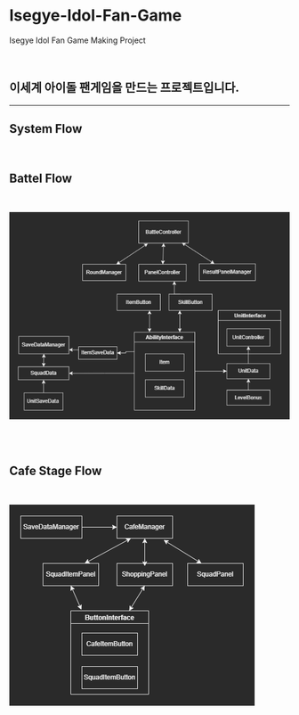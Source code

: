 # Isegye-Idol-Fan-Game

Isegye Idol Fan Game Making Project

<br>

## 이세계 아이돌 팬게임을 만드는 프로젝트입니다.

---
## System Flow 
<br>

## Battel Flow
<br>

![BattleFlow](SystemFlow/BattleFlow.png)


<br>
<br>

## Cafe Stage Flow
<br>

![CafeFlow](SystemFlow/CafeFlow.png)

